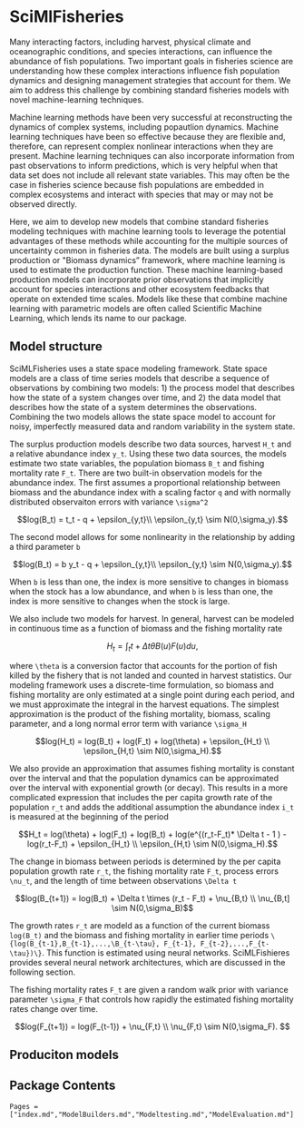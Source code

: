 # SciMlFisheries

Many interacting factors, including harvest, physical climate and oceanographic conditions, and species interactions, can influence the abundance of fish populations. Two important goals in fisheries science are understanding how these complex interactions influence fish population dynamics and designing management strategies that account for them. We aim to address this challenge by combining standard fisheries models with novel machine-learning techniques.


Machine learning methods have been very successful at reconstructing the dynamics of complex systems, including popautlion dynamics. Machine learning techniques have been so effective because they are flexible and, therefore, can represent complex nonlinear interactions when they are present. Machine learning techniques can also incorporate information from past observations to inform predictions, which is very helpful when that data set does not include all relevant state variables. This may often be the case in fisheries science because fish populations are embedded in complex ecosystems and interact with species that may or may not be observed directly.


Here, we aim to develop new models that combine standard fisheries modeling techniques with machine learning tools to leverage the potential advantages of these methods while accounting for the multiple sources of uncertainty common in fisheries data. The models are built using a surplus production or "Biomass dynamics” framework, where machine learning is used to estimate the production function.  These machine learning-based production models can incorporate prior observations that implicitly account for species interactions and other ecosystem feedbacks that operate on extended time scales. Models like these that combine machine learning with parametric models are often called Scientific Machine Learning, which lends its name to our package.


## Model structure 

SciMLFisheries uses a state space modeling framework. State space models are a class of time series models that describe a sequence of observations by combining two models: 1) the process model that describes how the state of a system changes over time, and 2) the data model that describes how the state of a system determines the observations. Combining the two models allows the state space model to account for noisy, imperfectly measured data and random variability in the system state.

The surplus production models describe two data sources, harvest ``H_t`` and a relative abundance index ``y_t``. Using these two data sources, the models estimate two state variables, the population biomass ``B_t`` and fishing mortality rate ``F_t``. There are two built-in observation models for the abundance index. The first assumes a proportional relationship between biomass and the abundance index with a scaling factor ``q`` and with normally distributed observaiton errors with variance ``\sigma^2``
```math
log(B_t) = t_t - q + \epsilon_{y,t}\\
\epsilon_{y,t} \sim N(0,\sigma_y).
```
The second model allows for some nonlinearity in the relationship by adding a third parameter ``b``
```math
log(B_t) = b y_t - q + \epsilon_{y,t}\\
\epsilon_{y,t} \sim N(0,\sigma_y).
```
When ``b`` is less than one, the index is more sensitive to changes in biomass when the stock has a low abundance, and when ``b`` is less than one, the index is more sensitive to changes when the stock is large.

We also include two models for harvest. In general, harvest can be modeled in continuous time as a function of biomass and the fishing mortality rate
```math
H_t = \int_{t}{t+\Delta t} \theta B(u)F(u)du,
```
where ``\theta`` is a conversion factor that accounts for the portion of fish killed by the fishery that is not landed and counted in harvest statistics. Our modeling framework uses a discrete-time formulation, so biomass and fishing mortality are only estimated at a single point during each period, and we must approximate the integral in the harvest equations. The simplest approximation is the product of the fishing mortality, biomass, scaling parameter, and a long normal error term with variance ``\sigma_H``
```math
log(H_t) = log(B_t) + log(F_t) + log(\theta) + \epsilon_{H_t} \\
\epsilon_{H,t} \sim N(0,\sigma_H).
```
We also provide an approximation that assumes fishing mortality is constant over the interval and that the population dynamics can be approximated over the interval with exponential growth (or decay). This results in a more complicated expression that includes the per capita growth rate of the population ``r_t`` and adds the additional assumption the abundance index ``i_t`` is measured at the beginning of the period
```math
H_t = log(\theta) + log(F_t) +  log(B_t) + log(e^{(r_t-F_t)* \Delta t - 1 ) - log(r_t-F_t) + \epsilon_{H_t} \\
\epsilon_{H,t} \sim N(0,\sigma_H).
```

The change in biomass between periods is determined by the per capita population growth rate ``r_t``, the fishing mortality rate ``F_t``, process errors ``\nu_t``, and the length of time between observations ``\Delta t``
```math
log(B_{t+1}) = log(B_t) + \Delta t \times (r_t - F_t) + \nu_{B,t} \\
\nu_{B,t] \sim N(0,\sigma_B)
```
The growth rates ``r_t`` are modeld as a function of the current biomass ``log(B_t)`` and the biomass and fishing mortality in earlier time periods ``\{log(B_{t-1},B_{t-1},...,\B_{t-\tau}, F_{t-1}, F_{t-2},...,F_{t-\tau})\}``. This function is estimated using neural networks. SciMLFishieres provides several neural network architectures, which are discussed in the following section.


The fishing mortality rates ``F_t`` are given a random walk prior with variance parameter ``\sigma_F`` that controls how rapidly the estimated fishing mortality rates change over time. 
```math
log(F_{t+1}) = log(F_{t-1}) + \nu_{F,t} \\
\nu_{F,t} \sim N(0,\sigma_F).

```

## Produciton models


## Package Contents
```@contents
Pages = ["index.md","ModelBuilders.md","Modeltesting.md","ModelEvaluation.md"]
```